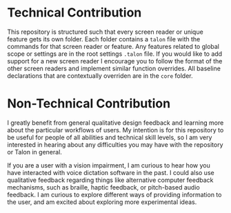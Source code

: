 # Technical Contribution

This repository is structured such that every screen reader or unique feature gets its own folder. Each folder contains a `talon` file with the commands for that screen reader or feature. Any features related to global scope or settings are in the root settings `.talon` file. If you would like to add support for a new screen reader I encourage you to follow the format of the other screen readers and implement similar function overrides. All baseline declarations that are contextually overriden are in the `core` folder.

# Non-Technical Contribution

I greatly benefit from general qualitative design feedback and learning more about the particular workflows of users. My intention is for this repository to be useful for people of all abilities and technical skill levels, so I am very interested in hearing about any difficulties you may have with the repository or Talon in general.

If you are a user with a vision impairment, I am curious to hear how you have interacted with voice dictation software in the past. I could also use qualitative feedback regarding things like alternative computer feedback mechanisms, such as braille, haptic feedback, or pitch-based audio feedback. I am curious to explore different ways of providing information to the user, and am excited about exploring more experimental ideas.
